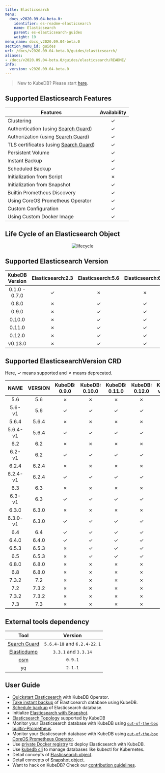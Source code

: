 ```yaml
---
title: Elasticsearch
menu:
  docs_v2020.09.04-beta.0:
    identifier: es-readme-elasticsearch
    name: Elasticsearch
    parent: es-elasticsearch-guides
    weight: 10
menu_name: docs_v2020.09.04-beta.0
section_menu_id: guides
url: /docs/v2020.09.04-beta.0/guides/elasticsearch/
aliases:
- /docs/v2020.09.04-beta.0/guides/elasticsearch/README/
info:
  version: v2020.09.04-beta.0
---
```


> New to KubeDB? Please start [here](/docs/v2020.09.04-beta.0/concepts/README).

## Supported Elasticsearch Features

| Features                                                                              | Availability |
| ------------------------------------------------------------------------------------- | :----------: |
| Clustering                                                                            |   &#10003;   |
| Authentication (using [Search Guard](https://github.com/floragunncom/search-guard))   |   &#10003;   |
| Authorization (using [Search Guard](https://github.com/floragunncom/search-guard))    |   &#10003;   |
| TLS certificates (using [Search Guard](https://github.com/floragunncom/search-guard)) |   &#10003;   |
| Persistent Volume                                                                     |   &#10003;   |
| Instant Backup                                                                        |   &#10003;   |
| Scheduled Backup                                                                      |   &#10003;   |
| Initialization from Script                                                            |   &#10007;   |
| Initialization from Snapshot                                                          |   &#10003;   |
| Builtin Prometheus Discovery                                                          |   &#10003;   |
| Using CoreOS Prometheus Operator                                                      |   &#10003;   |
| Custom Configuration                                                                  |   &#10003;   |
| Using Custom Docker Image                                                             |   &#10003;   |

## Life Cycle of an Elasticsearch Object

<p align="center">
  <img alt="lifecycle"  src="/docs/v2020.09.04-beta.0/images/elasticsearch/lifecycle.png">
</p>

## Supported Elasticsearch Version

| KubeDB Version | Elasticsearch:2.3 | Elasticsearch:5.6 | Elasticsearch:6.2 | Elasticsearch:6.3 | Elasticsearch:6.4 | Elasticsearch:6.5 | Elasticsearch:6.8 | Elasticsearch:7.2 | Elasticsearch:7.3 |
| :------------: | :---------------: | :---------------: | :---------------: | :---------------: | :---------------: | :---------------: | :---------------: | :---------------: | :---------------: |
| 0.1.0 - 0.7.0  |     &#10003;      |     &#10007;      |     &#10007;      |     &#10007;      |     &#10007;      |     &#10007;      |     &#10007;      |     &#10007;      |     &#10007;      |
|     0.8.0      |     &#10007;      |     &#10003;      |     &#10003;      |     &#10007;      |     &#10007;      |     &#10007;      |     &#10007;      |     &#10007;      |     &#10007;      |
|     0.9.0      |     &#10007;      |     &#10003;      |     &#10003;      |     &#10003;      |     &#10003;      |     &#10007;      |     &#10007;      |     &#10007;      |     &#10007;      |
|     0.10.0     |     &#10007;      |     &#10003;      |     &#10003;      |     &#10003;      |     &#10003;      |     &#10003;      |     &#10007;      |     &#10007;      |     &#10007;      |
|     0.11.0     |     &#10007;      |     &#10003;      |     &#10003;      |     &#10003;      |     &#10003;      |     &#10003;      |     &#10007;      |     &#10007;      |     &#10007;      |
|     0.12.0     |     &#10007;      |     &#10003;      |     &#10003;      |     &#10003;      |     &#10003;      |     &#10003;      |     &#10007;      |     &#10007;      |     &#10007;      |
|    v0.13.0     |     &#10007;      |     &#10003;      |     &#10003;      |     &#10003;      |     &#10003;      |     &#10003;      |     &#10003;      |     &#10003;      |     &#10003;      |

## Supported ElasticsearchVersion CRD

Here, &#10003; means supported and &#10007; means deprecated.

|   NAME   | VERSION | KubeDB: 0.9.0 | KubeDB: 0.10.0 | KubeDB: 0.11.0 | KubeDB: 0.12.0 | KubeDB: v0.13.0 |
| :------: | :-----: | :-----------: | :------------: | :------------: | :------------: | :-------------: |
|   5.6    |   5.6   |   &#10007;    |    &#10007;    |    &#10007;    |    &#10007;    |    &#10007;     |
|  5.6-v1  |   5.6   |   &#10003;    |    &#10003;    |    &#10003;    |    &#10003;    |    &#10003;     |
|  5.6.4   |  5.6.4  |   &#10007;    |    &#10007;    |    &#10007;    |    &#10007;    |    &#10007;     |
| 5.6.4-v1 |  5.6.4  |   &#10003;    |    &#10003;    |    &#10003;    |    &#10003;    |    &#10003;     |
|   6.2    |   6.2   |   &#10007;    |    &#10007;    |    &#10007;    |    &#10007;    |    &#10007;     |
|  6.2-v1  |   6.2   |   &#10003;    |    &#10003;    |    &#10003;    |    &#10003;    |    &#10003;     |
|  6.2.4   |  6.2.4  |   &#10007;    |    &#10007;    |    &#10007;    |    &#10007;    |    &#10007;     |
| 6.2.4-v1 |  6.2.4  |   &#10003;    |    &#10003;    |    &#10003;    |    &#10003;    |    &#10003;     |
|   6.3    |   6.3   |   &#10007;    |    &#10007;    |    &#10007;    |    &#10007;    |    &#10007;     |
|  6.3-v1  |   6.3   |   &#10003;    |    &#10003;    |    &#10003;    |    &#10003;    |    &#10003;     |
|  6.3.0   |  6.3.0  |   &#10007;    |    &#10007;    |    &#10007;    |    &#10007;    |    &#10007;     |
| 6.3.0-v1 |  6.3.0  |   &#10003;    |    &#10003;    |    &#10003;    |    &#10003;    |    &#10003;     |
|   6.4    |   6.4   |   &#10003;    |    &#10003;    |    &#10003;    |    &#10003;    |    &#10003;     |
|  6.4.0   |  6.4.0  |   &#10003;    |    &#10003;    |    &#10003;    |    &#10003;    |    &#10003;     |
|  6.5.3   |  6.5.3  |   &#10007;    |    &#10003;    |    &#10003;    |    &#10003;    |    &#10003;     |
|   6.5    |  6.5.3  |   &#10007;    |    &#10003;    |    &#10003;    |    &#10003;    |    &#10003;     |
|  6.8.0   |  6.8.0  |   &#10007;    |    &#10007;    |    &#10007;    |    &#10007;    |    &#10003;     |
|   6.8    |  6.8.0  |   &#10007;    |    &#10007;    |    &#10007;    |    &#10007;    |    &#10003;     |
|  7.3.2   |   7.2   |   &#10007;    |    &#10007;    |    &#10007;    |    &#10007;    |    &#10003;     |
|   7.2    |  7.3.2  |   &#10007;    |    &#10007;    |    &#10007;    |    &#10007;    |    &#10003;     |
|  7.3.2   |  7.3.2  |   &#10007;    |    &#10007;    |    &#10007;    |    &#10007;    |    &#10003;     |
|   7.3    |   7.3   |   &#10007;    |    &#10007;    |    &#10007;    |    &#10007;    |    &#10003;     |

## External tools dependency

|                               Tool                               |           Version           |
| :--------------------------------------------------------------: | :-------------------------: |
|   [Search Guard](https://github.com/floragunncom/search-guard)   | `5.6.4-18` and `6.2.4-22.1` |
| [Elasticdump](https://github.com/taskrabbit/elasticsearch-dump/) |    `3.3.1` and `3.3.14`     |
|              [osm](https://github.com/appscode/osm)              |           `0.9.1`           |
|              [yq](https://github.com/mikefarah/yq)               |           `2.1.1`           |

## User Guide

- [Quickstart Elasticsearch](/docs/v2020.09.04-beta.0/guides/elasticsearch/quickstart/quickstart) with KubeDB Operator.
- [Take instant backup](/docs/v2020.09.04-beta.0/guides/elasticsearch/snapshot/instant_backup) of Elasticsearch database using KubeDB.
- [Schedule backup](/docs/v2020.09.04-beta.0/guides/elasticsearch/snapshot/scheduled_backup) of Elasticsearch database.
- Initialize [Elasticsearch with Snapshot](/docs/v2020.09.04-beta.0/guides/elasticsearch/initialization/snapshot_source).
- [Elasticsearch Topology](/docs/v2020.09.04-beta.0/guides/elasticsearch/clustering/topology) supported by KubeDB
- Monitor your Elasticsearch database with KubeDB using [`out-of-the-box` builtin-Prometheus](/docs/v2020.09.04-beta.0/guides/elasticsearch/monitoring/using-builtin-prometheus).
- Monitor your Elasticsearch database with KubeDB using [`out-of-the-box` CoreOS Prometheus Operator](/docs/v2020.09.04-beta.0/guides/elasticsearch/monitoring/using-coreos-prometheus-operator).
- Use [private Docker registry](/docs/v2020.09.04-beta.0/guides/elasticsearch/private-registry/using-private-registry) to deploy Elasticsearch with KubeDB.
- Use [kubedb cli](/docs/v2020.09.04-beta.0/guides/elasticsearch/cli/cli) to manage databases like kubectl for Kubernetes.
- Detail concepts of [Elasticsearch object](/docs/v2020.09.04-beta.0/concepts/databases/elasticsearch).
- Detail concepts of [Snapshot object](/docs/v2020.09.04-beta.0/concepts/snapshot).
- Want to hack on KubeDB? Check our [contribution guidelines](/docs/v2020.09.04-beta.0/CONTRIBUTING).
